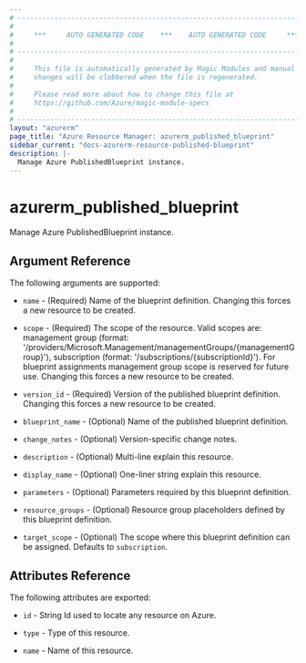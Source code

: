 ```yaml
---
# ----------------------------------------------------------------------------
#
#     ***     AUTO GENERATED CODE    ***    AUTO GENERATED CODE     ***
#
# ----------------------------------------------------------------------------
#
#     This file is automatically generated by Magic Modules and manual
#     changes will be clobbered when the file is regenerated.
#
#     Please read more about how to change this file at
#     https://github.com/Azure/magic-module-specs
#
# ----------------------------------------------------------------------------
layout: "azurerm"
page_title: "Azure Resource Manager: azurerm_published_blueprint"
sidebar_current: "docs-azurerm-resource-published-blueprint"
description: |-
  Manage Azure PublishedBlueprint instance.
---
```


# azurerm_published_blueprint

Manage Azure PublishedBlueprint instance.


## Argument Reference

The following arguments are supported:

* `name` - (Required) Name of the blueprint definition. Changing this forces a new resource to be created.

* `scope` - (Required) The scope of the resource. Valid scopes are: management group (format: '/providers/Microsoft.Management/managementGroups/{managementGroup}'), subscription (format: '/subscriptions/{subscriptionId}'). For blueprint assignments management group scope is reserved for future use. Changing this forces a new resource to be created.

* `version_id` - (Required) Version of the published blueprint definition. Changing this forces a new resource to be created.

* `blueprint_name` - (Optional) Name of the published blueprint definition.

* `change_notes` - (Optional) Version-specific change notes.

* `description` - (Optional) Multi-line explain this resource.

* `display_name` - (Optional) One-liner string explain this resource.

* `parameters` - (Optional) Parameters required by this blueprint definition.

* `resource_groups` - (Optional) Resource group placeholders defined by this blueprint definition.

* `target_scope` - (Optional) The scope where this blueprint definition can be assigned. Defaults to `subscription`.

## Attributes Reference

The following attributes are exported:

* `id` - String Id used to locate any resource on Azure.

* `type` - Type of this resource.

* `name` - Name of this resource.
